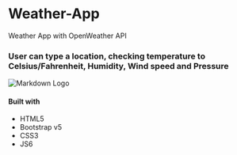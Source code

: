 # Weather-App
Weather App with OpenWeather API

### User can type a location, checking temperature to Celsius/Fahrenheit, Humidity, Wind speed and Pressure


![Markdown Logo](https://media0.giphy.com/media/hqreoq5EObEeC8NxBM/giphy.gif)


#### Built with

* HTML5
* Bootstrap v5
* CSS3
* JS6
